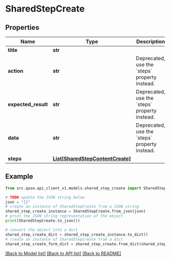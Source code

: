# SharedStepCreate


## Properties

Name | Type | Description | Notes
------------ | ------------- | ------------- | -------------
**title** | **str** |  | 
**action** | **str** | Deprecated, use the &#x60;steps&#x60; property instead. | [optional] 
**expected_result** | **str** | Deprecated, use the &#x60;steps&#x60; property instead. | [optional] 
**data** | **str** | Deprecated, use the &#x60;steps&#x60; property instead. | [optional] 
**steps** | [**List[SharedStepContentCreate]**](SharedStepContentCreate.md) |  | [optional] 

## Example

```python
from src.qase.api_client_v1.models.shared_step_create import SharedStepCreate

# TODO update the JSON string below
json = "{}"
# create an instance of SharedStepCreate from a JSON string
shared_step_create_instance = SharedStepCreate.from_json(json)
# print the JSON string representation of the object
print(SharedStepCreate.to_json())

# convert the object into a dict
shared_step_create_dict = shared_step_create_instance.to_dict()
# create an instance of SharedStepCreate from a dict
shared_step_create_form_dict = shared_step_create.from_dict(shared_step_create_dict)
```
[[Back to Model list]](../README.md#documentation-for-models) [[Back to API list]](../README.md#documentation-for-api-endpoints) [[Back to README]](../README.md)


